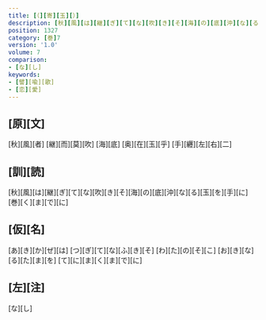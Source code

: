 ```yaml
---
title: [（][寄][玉][）]
description: [秋][風][は][継][ぎ][て][な][吹][き][そ][海][の][底][沖][な][る][玉][を][手][に][巻][く][ま][で][に]
position: 1327
category: [巻]7
version: '1.0'
volume: 7
comparison:
- [な][し]
keywords:
- [譬][喩][歌]
- [恋][愛]
---
```


## [原][文]

[秋][風][者] [継][而][莫][吹] [海][底] [奥][在][玉][乎] [手][纒][左][右][二]

## [訓][読]

[秋][風][は][継][ぎ][て][な][吹][き][そ][海][の][底][沖][な][る][玉][を][手][に][巻][く][ま][で][に]

## [仮][名]

[あ][き][か][ぜ][は] [つ][ぎ][て][な][ふ][き][そ] [わ][た][の][そ][こ] [お][き][な][る][た][ま][を] [て][に][ま][く][ま][で][に]

## [左][注]

[な][し]
